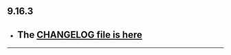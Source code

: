 ## 9.16.3

- ## The [CHANGELOG file is here](https://flutter-sound.canardoux.xyz/changelog.html)

-----------------------------------------------------------------------------------------------------------------------------------
